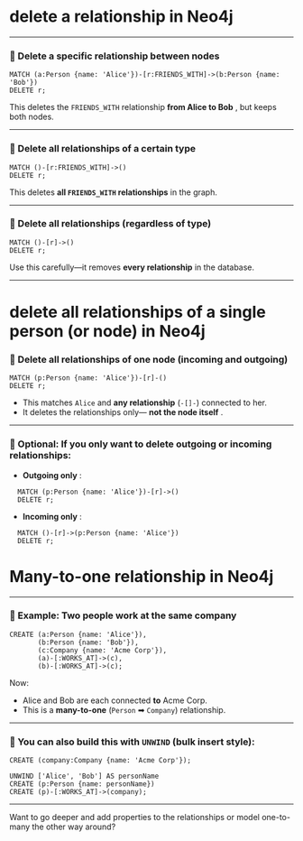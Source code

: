 # **delete a relationship** in Neo4j

---

### 🔹 Delete a specific relationship between nodes

```cypher
MATCH (a:Person {name: 'Alice'})-[r:FRIENDS_WITH]->(b:Person {name: 'Bob'})
DELETE r;
```

This deletes the `FRIENDS_WITH` relationship  **from Alice to Bob** , but keeps both nodes.

---

### 🔹 Delete all relationships of a certain type

```cypher
MATCH ()-[r:FRIENDS_WITH]->()
DELETE r;
```

This deletes **all `FRIENDS_WITH` relationships** in the graph.

---

### 🔹 Delete **all** relationships (regardless of type)

```cypher
MATCH ()-[r]->()
DELETE r;
```

Use this carefully—it removes **every relationship** in the database.

---

# **delete all relationships of a single person (or node)** in Neo4j

### 🔹 Delete all relationships of one node (incoming and outgoing)

```cypher
MATCH (p:Person {name: 'Alice'})-[r]-()
DELETE r;
```

* This matches `Alice` and **any relationship** (`-[]-`) connected to her.
* It deletes the relationships only— **not the node itself** .

---

### 🔹 Optional: If you only want to delete **outgoing** or **incoming** relationships:

* **Outgoing only** :

```cypher
  MATCH (p:Person {name: 'Alice'})-[r]->()
  DELETE r;
```

* **Incoming only** :

```cypher
  MATCH ()-[r]->(p:Person {name: 'Alice'})
  DELETE r;
```


# **Many-to-one relationship** in Neo4j

---

### 🔹 Example: Two people work at the same company

```cypher
CREATE (a:Person {name: 'Alice'}),
       (b:Person {name: 'Bob'}),
       (c:Company {name: 'Acme Corp'}),
       (a)-[:WORKS_AT]->(c),
       (b)-[:WORKS_AT]->(c);
```

Now:

* Alice and Bob are each connected **to** Acme Corp.
* This is a **many-to-one** (`Person` ➡ `Company`) relationship.

---

### 🔸 You can also build this with `UNWIND` (bulk insert style):

```cypher
CREATE (company:Company {name: 'Acme Corp'});

UNWIND ['Alice', 'Bob'] AS personName
CREATE (p:Person {name: personName})
CREATE (p)-[:WORKS_AT]->(company);
```

---

Want to go deeper and add properties to the relationships or model one-to-many the other way around?
